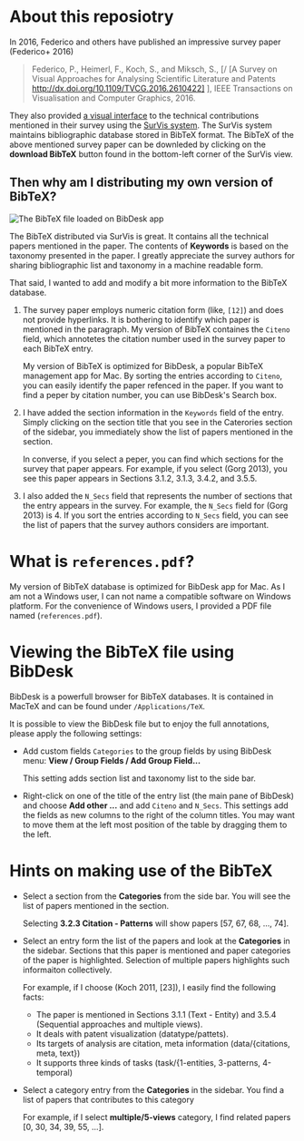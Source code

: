# About this reposiotry

In 2016, Federico and others have published an impressive survey paper (Federico+ 2016)

> Federico, P., Heimerl, F., Koch, S., and Miksch, S., [/ [A Survey on Visual Approaches for Analysing Scientific Literature and Patents http://dx.doi.org/10.1109/TVCG.2016.2610422] ], IEEE Transactions on Visualisation and Computer Graphics, 2016.

They also provided [a visual interface](http://ieg.ifs.tuwien.ac.at/%7Efederico/LiPatVis/) to the technical contributions mentioned in their survey using the [SurVis system](https://github.com/fabian-beck/survis).  The SurVis system maintains bibliographic database stored in BibTeX format.  The BibTeX of the above mentioned survey paper can be downleded by clicking on the **download BibTeX** button found in the bottom-left corner of the SurVis view.

## Then why am I distributing my own version of BibTeX?

![The BibTeX file loaded on BibDesk app](https://gyazo.com/c4b7b796abcebc0090428046ac73d81f.png)

The BibTeX distributed via SurVis is great.  It contains all the technical papers mentioned in the paper.  The contents of **Keywords** is based on the taxonomy presented in the paper.  I greatly appreciate the survey authors for sharing bibliographic list and taxonomy in a machine readable form.

That said, I wanted to add and modify a bit more information to the BibTeX database.

1. The survey paper employs numeric citation form (like, `[12]`) and does not provide hyperlinks.  It is bothering to identify which paper is mentioned in the paragraph.  My version of BibTeX containes the `Citeno` field, which annotetes the citation number used in the survey paper to each BibTeX entry.

    My version of BibTeX is optimized for BibDesk, a popular BibTeX management app for Mac.  By sorting the entries according to `Citeno`, you can easily identify the paper refenced in the paper.  If you want to find a peper by citation number, you can use BibDesk's Search box.

1. I have added the section information in the `Keywords` field of the entry.  Simply clicking on the section title that you see in the Caterories section of the sidebar, you immediately show the list of papers mentioned in the section.

    In converse, if you select a peper, you can find which sections for the survey that paper appears.  For example, if you select (Gorg 2013), you see this paper appears in Sections 3.1.2, 3.1.3, 3.4.2, and 3.5.5.

1. I also added the `N_Secs` field that represents the number of sections that the entry appears in the survey.  For example, the `N_Secs` field for (Gorg 2013) is 4.  If you sort the entries according to `N_Secs` field, you can see the list of papers that the survey authors considers are important.



# What is `references.pdf`?

My version of BibTeX database is optimized for BibDesk app for Mac.  As I am not a Windows user, I can not name a compatible software on Windows platform.  For the convenience of Windows users, I provided a PDF file named (`references.pdf`).

# Viewing the BibTeX file using BibDesk

BibDesk is a powerfull browser for BibTeX databases.  It is contained in MacTeX and can be found under `/Applications/TeX`.

It is possible to view the BibDesk file but to enjoy the full annotations, please apply the following settings:

- Add custom fields `Categories` to the group fields by using BibDesk menu: **View / Group Fields / Add Group Field...**

    This setting adds section list and taxonomy list to the side bar.

- Right-click on one of the title of the entry list (the main pane of BibDesk) and choose **Add other ...** and add `Citeno` and `N_Secs`.  This settings add the fields as new columns to the right of the column titles.  You may want to move them at the left most position of the table by dragging them to the left.



# Hints on making use of the BibTeX

- Select a section from the **Categories** from the side bar.  You will see the list of papers mentioned in the section.

    Selecting **3.2.3 Citation - Patterns** will show papers [57, 67, 68, ..., 74].

- Select an entry form the list of the papers and look at the **Categories** in the sidebar.  Sections that this paper is mentioned and paper categories of the paper is highlighted.  Selection of multiple papers highlights such informaiton collectively.

    For example, if I choose (Koch 2011, [23]), I easily find the following facts:
    
    - The paper is mentioned in Sections 3.1.1 (Text - Entity) and 3.5.4 (Sequential approaches and multiple views).
    - It deals with patent visualization (datatype/pattets).
    - Its targets of analysis are citation, meta information (data/{citations, meta, text})
    - It supports three kinds of tasks (task/{1-entities, 3-patterns, 4-temporal)

- Select a category entry from the **Categories** in the sidebar.  You find a list of papers that contributes to this category

    For example, if I select **multiple/5-views** category, I find related papers [0, 30, 34, 39, 55, ...].
